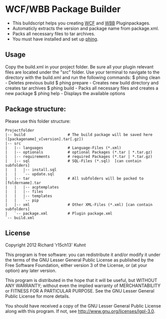 WCF/WBB Package Builder
=========================
* This buildscript helps you creating [WCF](http://www.woltlab.com/de/) and [WBB](http://www.woltlab.com/de/) Pluginpackages.
* Automaticly extracts the version and package name from package.xml.
* Packs all necessary files to tar archives.
* You must have installed and set up [phing](http://www.phing.info/).

Usage
------------------
Copy the build.xml in your project folder. Be sure all your plugin relevant files are located under the "src" folder.
Use your terminal to navigate to the directory with the build.xml and run the following commands:
$ phing clean - Deletes previous build
$ phing prepare - Creates new build directory and creates tar archives
$ phing build - Packs all necessary files and creates a new package
$ phing help - Displays the available options


Package structure:
------------------
Please use this folder structure:

```
Projectfolder
|-- build                   # The build package will be saved here ([packagename]_v[version].tar[.gz])
|-- src
|   |-- languages           # Language-Files (*.xml)
|   |-- optionals           # optional Packages (*.tar | *.tar.gz)
|   |-- requirements        # required Packages (*.tar | *.tar.gz)
|   |-- sql                 # SQL-Files (*.sql)  [can contain subfolders]
|   |   |-- install.sql
|   |   `-- update.sql
|   |-- tar                 # All subfolders will be packed to [foldername].tar
|   |   |-- acptemplates
|   |   |-- files
|   |   |-- templates
|   |   `-- pip
|   |-- xml                 # Other XML-Files (*.xml) [can contain subfolders]
|   `-- package.xml         # Plugin package.xml
`-- build.xml
```

License
----------
Copyright 2012 Richard 'r15ch13' Kuhnt

This program is free software: you can redistribute it and/or modify
it under the terms of the GNU Lesser General Public License as published by
the Free Software Foundation, either version 3 of the License, or
(at your option) any later version.

This program is distributed in the hope that it will be useful,
but WITHOUT ANY WARRANTY; without even the implied warranty of
MERCHANTABILITY or FITNESS FOR A PARTICULAR PURPOSE. See the
GNU Lesser General Public License for more details.

You should have received a copy of the GNU Lesser General Public License
along with this program. If not, see <http://www.gnu.org/licenses/lgpl-3.0>.